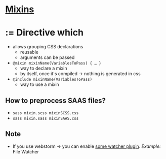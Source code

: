 # [Mixins](https://sass-lang.com/guide/#mixins)

# := Directive which
* allows grouping CSS declarations
  * reusable
  * arguments can be passed
* `@mixin mixinName(VariablesToPass) {
    …
    }`
  * way to declare a mixin
  * by itself, once it's compiled -> nothing is generated in css
* `@include mixinName(VariablesToPass)`
  * way to use a mixin

## How to preprocess SAAS files?
* `sass mixin.scss mixinSCSS.css`
* `sass mixin.sass mixinSAAS.css`

## Note
* If you use webstorm -> you can enable [some watcher plugin](https://www.jetbrains.com/help/webstorm/transpiling-sass-less-and-scss-to-css.html). _Example:_ File Watcher


